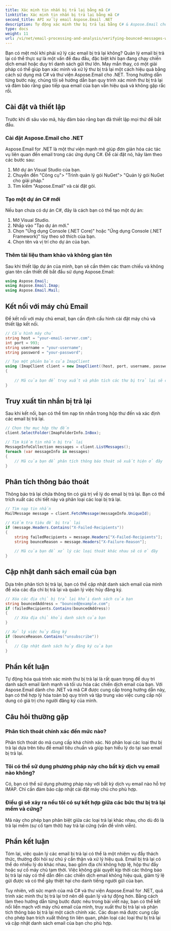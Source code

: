 ```yaml
---
title: Xác minh tin nhắn bị trả lại bằng mã C#
linktitle: Xác minh tin nhắn bị trả lại bằng mã C#
second_title: API xử lý email Aspose.Email .NET
description: Tự động xác minh thư bị trả lại bằng C# & Aspose.Email cho .NET. Dễ dàng quản lý danh sách email và nâng cao hiệu quả chiến dịch.
type: docs
weight: 11
url: /vi/net/email-processing-and-analysis/verifying-bounced-messages-with-csharp-code/
---
```


Bạn có mệt mỏi khi phải xử lý các email bị trả lại không? Quản lý email bị trả lại có thể thực sự là một vấn đề đau đầu, đặc biệt khi bạn đang chạy chiến dịch email hoặc duy trì danh sách gửi thư lớn. May mắn thay, có một giải pháp có thể giúp bạn xác minh và xử lý thư bị trả lại một cách hiệu quả bằng cách sử dụng mã C# và thư viện Aspose.Email cho .NET. Trong hướng dẫn từng bước này, chúng tôi sẽ hướng dẫn bạn quy trình xác minh thư bị trả lại và đảm bảo rằng giao tiếp qua email của bạn vẫn hiệu quả và không gặp rắc rối.

## Cài đặt và thiết lập

Trước khi đi sâu vào mã, hãy đảm bảo rằng bạn đã thiết lập mọi thứ để bắt đầu.

### Cài đặt Aspose.Email cho .NET

Aspose.Email for .NET là một thư viện mạnh mẽ giúp đơn giản hóa các tác vụ liên quan đến email trong các ứng dụng C#. Để cài đặt nó, hãy làm theo các bước sau:

1. Mở dự án Visual Studio của bạn.
2. Chuyển đến "Công cụ"> "Trình quản lý gói NuGet"> "Quản lý gói NuGet cho giải pháp."
3. Tìm kiếm "Aspose.Email" và cài đặt gói.

### Tạo một dự án C# mới

Nếu bạn chưa có dự án C#, đây là cách bạn có thể tạo một dự án:

1. Mở Visual Studio.
2. Nhấp vào "Tạo dự án mới."
3. Chọn "Ứng dụng Console (.NET Core)" hoặc "Ứng dụng Console (.NET Framework)" tùy theo sở thích của bạn.
4. Chọn tên và vị trí cho dự án của bạn.

### Thêm tài liệu tham khảo và không gian tên

Sau khi thiết lập dự án của mình, bạn sẽ cần thêm các tham chiếu và không gian tên cần thiết để bắt đầu sử dụng Aspose.Email:

```csharp
using Aspose.Email;
using Aspose.Email.Imap;
using Aspose.Email.Mail;
```

## Kết nối với máy chủ Email

Để kết nối với máy chủ email, bạn cần định cấu hình cài đặt máy chủ và thiết lập kết nối.

```csharp
// Cấu hình máy chủ
string host = "your-email-server.com";
int port = 993;
string username = "your-username";
string password = "your-password";

// Tạo một phiên bản của ImapClient
using (ImapClient client = new ImapClient((host, port, username, password))
{
   
    // Mã của bạn để truy xuất và phân tích các thư bị trả lại sẽ có ở đây
}
```

## Truy xuất tin nhắn bị trả lại

Sau khi kết nối, bạn có thể tìm nạp tin nhắn trong hộp thư đến và xác định các email bị trả lại.

```csharp
// Chọn thư mục hộp thư đến
client.SelectFolder(ImapFolderInfo.InBox);

// Tìm kiếm tin nhắn bị trả lại
MessageInfoCollection messages = client.ListMessages();
foreach (var messageInfo in messages)
{
    // Mã của bạn để phân tích thông báo thoát sẽ xuất hiện ở đây
}
```

## Phân tích thông báo thoát

Thông báo trả lại chứa thông tin có giá trị về lý do email bị trả lại. Bạn có thể trích xuất các chi tiết này và phân loại các loại bị trả lại.

```csharp
// Tìm nạp tin nhắn
MailMessage message = client.FetchMessage(messageInfo.UniqueId);

// Kiểm tra tiêu đề bị trả lại
if (message.Headers.Contains("X-Failed-Recipients"))
{
    string failedRecipients = message.Headers["X-Failed-Recipients"];
    string bounceReason = message.Headers["X-Failure-Reason"];
    
    // Mã của bạn để xử lý các loại thoát khác nhau sẽ có ở đây
}
```

## Cập nhật danh sách email của bạn

Dựa trên phân tích bị trả lại, bạn có thể cập nhật danh sách email của mình để xóa các địa chỉ bị trả lại và quản lý việc hủy đăng ký.

```csharp
// Xóa các địa chỉ bị trả lại khỏi danh sách của bạn
string bouncedAddress = "bounced@example.com";
if (failedRecipients.Contains(bouncedAddress))
{
    // Xóa địa chỉ khỏi danh sách của bạn
}

// Xử lý việc hủy đăng ký
if (bounceReason.Contains("unsubscribe"))
{
    // Cập nhật danh sách hủy đăng ký của bạn
}
```

## Phần kết luận

Tự động hóa quá trình xác minh thư bị trả lại là rất quan trọng để duy trì danh sách email lành mạnh và tối ưu hóa các chiến dịch email của bạn. Với Aspose.Email dành cho .NET và mã C# được cung cấp trong hướng dẫn này, bạn có thể hợp lý hóa toàn bộ quy trình và tập trung vào việc cung cấp nội dung có giá trị cho người đăng ký của mình.

## Câu hỏi thường gặp

### Phân tích thoát chính xác đến mức nào?

Phân tích thoát do mã cung cấp khá chính xác. Nó phân loại các loại thư bị trả lại dựa trên tiêu đề email tiêu chuẩn và giúp bạn hiểu lý do tại sao email bị trả lại.

### Tôi có thể sử dụng phương pháp này cho bất kỳ dịch vụ email nào không?

Có, bạn có thể sử dụng phương pháp này với bất kỳ dịch vụ email nào hỗ trợ IMAP. Chỉ cần đảm bảo cập nhật cài đặt máy chủ cho phù hợp.

### Điều gì sẽ xảy ra nếu tôi có sự kết hợp giữa các bức thư bị trả lại mềm và cứng?

Mã này cho phép bạn phân biệt giữa các loại trả lại khác nhau, cho dù đó là trả lại mềm (sự cố tạm thời) hay trả lại cứng (vấn đề vĩnh viễn).

## Phần kết luận

Tóm lại, việc quản lý các email bị trả lại có thể là một nhiệm vụ đầy thách thức, thường đòi hỏi sự chú ý cẩn thận và xử lý hiệu quả. Email bị trả lại có thể do nhiều lý do khác nhau, bao gồm địa chỉ không hợp lệ, hộp thư đầy hoặc sự cố máy chủ tạm thời. Việc không giải quyết kịp thời các thông báo bị trả lại này có thể dẫn đến các chiến dịch email không hiệu quả, giảm tỷ lệ gửi được và có thể gây thiệt hại cho danh tiếng người gửi của bạn.

Tuy nhiên, với sức mạnh của mã C# và thư viện Aspose.Email for .NET, quá trình xác minh thư bị trả lại trở nên dễ quản lý và tự động hơn. Bằng cách làm theo hướng dẫn từng bước được nêu trong bài viết này, bạn có thể kết nối liền mạch với máy chủ email của mình, truy xuất thư bị trả lại và phân tích thông báo bị trả lại một cách chính xác. Các đoạn mã được cung cấp cho phép bạn trích xuất thông tin liên quan, phân loại các loại thư bị trả lại và cập nhật danh sách email của bạn cho phù hợp.